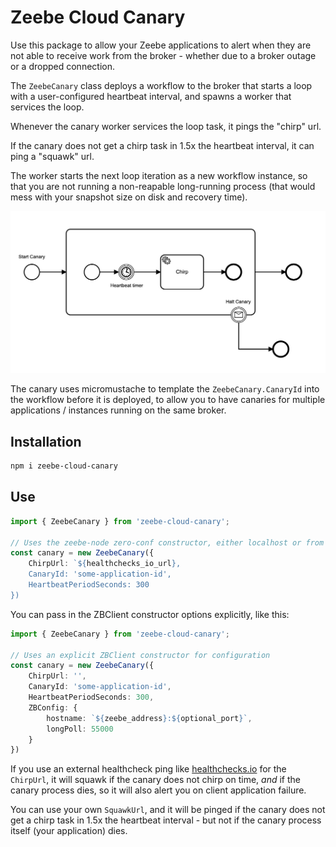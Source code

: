 # Zeebe Cloud Canary

Use this package to allow your Zeebe applications to alert when they are not able to receive work from the broker - whether due to a broker outage or a dropped connection.

The `ZeebeCanary` class deploys a workflow to the broker that starts a loop with a user-configured heartbeat interval, and spawns a worker that services the loop. 

Whenever the canary worker services the loop task, it pings the "chirp" url. 

If the canary does not get a chirp task in 1.5x the heartbeat interval, it can ping a "squawk" url.

The worker starts the next loop iteration as a new workflow instance, so that you are not running a non-reapable long-running process (that would mess with your snapshot size on disk and recovery time).

![](img/ZeebeCanary.png)

The canary uses micromustache to template the `ZeebeCanary.CanaryId` into the workflow before it is deployed, to allow you to have canaries for multiple applications / instances running on the same broker.

## Installation

```bash
npm i zeebe-cloud-canary
```

## Use

```typescript
import { ZeebeCanary } from 'zeebe-cloud-canary';

// Uses the zeebe-node zero-conf constructor, either localhost or from ENV
const canary = new ZeebeCanary({
    ChirpUrl: `${healthchecks_io_url},
    CanaryId: 'some-application-id',
    HeartbeatPeriodSeconds: 300
})
```

You can pass in the ZBClient constructor options explicitly, like this:

```typescript
import { ZeebeCanary } from 'zeebe-cloud-canary';

// Uses an explicit ZBClient constructor for configuration
const canary = new ZeebeCanary({
    ChirpUrl: '',
    CanaryId: 'some-application-id',
    HeartbeatPeriodSeconds: 300,
    ZBConfig: {
        hostname: `${zeebe_address}:${optional_port}`,
        longPoll: 55000
    }
})
```

If you use an external healthcheck ping like [healthchecks.io](healthchecks.io) for the `ChirpUrl`, it will squawk if the canary does not chirp on time, _and_ if the canary process dies, so it will also alert you on client application failure.

You can use your own `SquawkUrl`, and it will be pinged if the canary does not get a chirp task in 1.5x the heartbeat interval - but not if the canary process itself (your application) dies.
